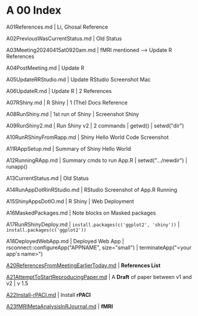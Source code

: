 # A 00 Index

A01References.md | Li, Ghosal Reference

A02PreviousWasCurrentStatus.md | Old Status

A03Meeting20240415at0920am.md | fMRI mentioned --> Update R References

A04PostMeeting.md | Update R

A05UpdateRRStudio.md | Update RStudio Screenshot Mac

A06UpdateR.md | Update R | 2 References

A07RShiny.md | R Shiny | 1 (The) Docs Reference

A08RunShiny.md | 1st run of Shiny | Screenshot Shiny

A09RunShiny2.md | Run Shiny v2 | 2 commands | getwd() | setwd("dir")

A10RunRShinyFromRapp.md | Shiny Hello World Code Screenshot

A11RAppSetup.md | Summary of Shiny Hello World

A12RunningRApp.md | Summary cmds to run App.R | setwd(".../newdir") | runapp() 

A13CurrentStatus.md | Old Status

A14RunAppDotRinRStudio.md | RStudio Screenshot of App.R Running

A15ShinyAppsDotIO.md | R Shiny | Web Deployment

A16MaskedPackages.md | Note blocks on Masked packages

A17RunRShinyDeploy.md |  `install.packages(c('ggplot2', 'shiny'))` | `install.packages(c('ggplot2'))`

A18DeployedWebApp.md | Deployed Web App | rsconnect::configureApp("APPNAME", size="small") | terminateApp("<your app's name>")

[A20ReferencesFromMeetingEarlierToday.md](/Documentation/01pre20240422at0941hours/A20ReferencesFromMeetingEarlierToday.md) | **References List**

[A21AttemptToStartReproducingPaper.md](/Documentation/01pre20240422at0941hours/A21AttemptToStartReproducingPaper.md) | A **Draft** of paper between v1 and v2 | v 1.5

[A22Install-rPACI.md](/Documentation/01pre20240422at0941hours/A22Install-rPACI.md) | Install **rPACI**

[A23fMRIMetaAnalysisInRJournal.md](/Documentation/01pre20240422at0941hours/A23fMRIMetaAnalysisInRJournal.md) | **fMRI**
